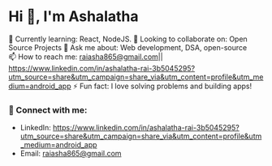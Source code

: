 # Hi 👋, I'm Ashalatha 

🌱 Currently learning: React, NodeJS.
👯 Looking to collaborate on: Open Source Projects 
💬 Ask me about: Web development, DSA, open-source  
📫 How to reach me: raiasha865@gmail.com|| https://www.linkedin.com/in/ashalatha-rai-3b5045295?utm_source=share&utm_campaign=share_via&utm_content=profile&utm_medium=android_app
⚡ Fun fact: I love solving problems and building apps!

### 🔗 Connect with me:
- LinkedIn: https://www.linkedin.com/in/ashalatha-rai-3b5045295?utm_source=share&utm_campaign=share_via&utm_content=profile&utm_medium=android_app
- Email: raiasha865@gmail.com
